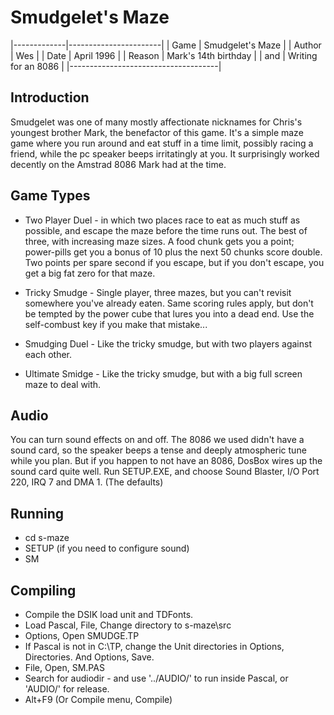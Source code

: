 # Smudgelet's Maze

|-------------|-----------------------|
| Game        | Smudgelet's Maze      |
| Author      | Wes                   |
| Date        | April 1996            |
| Reason      | Mark's 14th birthday  |
|    and      | Writing for an 8086   |
|-------------------------------------|

## Introduction

Smudgelet was one of many mostly affectionate nicknames for Chris's 
youngest brother Mark, the benefactor of this game. It's a simple
maze game where you run around and eat stuff in a time limit, possibly
racing a friend, while the pc speaker beeps irritatingly at you. It 
surprisingly worked decently on the Amstrad 8086 Mark had at the time.

## Game Types

* Two Player Duel - in which two places race to eat as much stuff as possible, 
and escape the maze before the time runs out. The best of three, with 
increasing maze sizes. A food chunk gets you a point; power-pills get you a 
bonus of 10 plus the next 50 chunks score double. Two points per spare second if
you escape, but if you don't escape, you get a big fat zero for that maze.

* Tricky Smudge - Single player, three mazes, but you can't revisit 
somewhere you've already eaten. Same scoring rules apply, but don't be 
tempted by the power cube that lures you into a dead end. Use the self-combust
key if you make that mistake...

* Smudging Duel - Like the tricky smudge, but with two players against each other.

* Ultimate Smidge - Like the tricky smudge, but with a big full screen maze to deal with.

## Audio

You can turn sound effects on and off. The 8086 we used didn't have a sound
card, so the speaker beeps a tense and deeply atmospheric tune while you plan. But
if you happen to not have an 8086, DosBox wires up the sound card quite well. Run
SETUP.EXE, and choose Sound Blaster, I/O Port 220, IRQ 7 and DMA 1. (The defaults)

## Running

* cd s-maze
* SETUP (if you need to configure sound)
* SM

## Compiling

* Compile the DSIK load unit and TDFonts.
* Load Pascal, File, Change directory to s-maze\src
* Options, Open SMUDGE.TP
* If Pascal is not in C:\TP, change the Unit directories in Options, Directories. And Options, Save.
* File, Open, SM.PAS
* Search for audiodir - and use '../AUDIO/' to run inside Pascal, or 'AUDIO/' for release.
* Alt+F9 (Or Compile menu, Compile)

